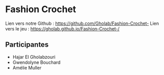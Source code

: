 # Fashion Crochet
Lien vers notre Github : https://github.com/Gholab/Fashion-Crochet-
Lien vers le jeu : https://gholab.github.io/Fashion-Crochet-/

## Participantes
- Hajar El Gholabzouri
- Gwendolyne Bouchard
- Amélie Muller 
